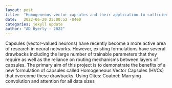 ```yaml
---
layout: post
title:  "Homogeneous vector capsules and their application to sufficient and complete data"
date:   2022-06-20 23:00:52 -0400
categories: jekyll update
author: "AD Byerly - 2022"
---
```

Capsules (vector-valued neurons) have recently become a more active area of research in neural networks. However, existing formulations have several drawbacks including the large number of trainable parameters that they require as well as the reliance on routing mechanisms between layers of capsules. The primary aim of this project is to demonstrate the benefits of a new formulation of capsules called Homogeneous Vector Capsules (HVCs) that overcome these drawbacks. Using  Cites: Coatnet: Marrying convolution and attention for all data sizes
